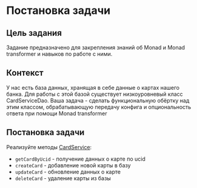 # Постановка задачи

## Цель задания

Задание предназначено для закрепления знаний об Monad и Monad transformer и навыков по работе с ними.

## Контекст

У нас есть база данных, хранящая в себе данные о картах нашего банка. Для работы с этой базой существует низкоуровневый класс CardServiceDao.
Ваша задача - сделать функциональную обёртку над этим классом, обрабатывающую передачу конфига и опциональность ответа при помощи Monad transformer

## Постановка задачи

Реализуйте методы [CardService](./src/main/scala/ru/mipt/fp/service/CardService.scala):

* `getCardByUcid` - получение данных о карте по ucid
* `createCard` - добавление новой карты в базу
* `updateCard` - обновление данных о карте
* `deleteCard` - удаление карты из базы
